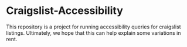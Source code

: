 # Craigslist-Accessibility
This repository is a project for running accessibility queries for craigslist listings. Ultimately, we hope that this can help explain some variations in rent. 
